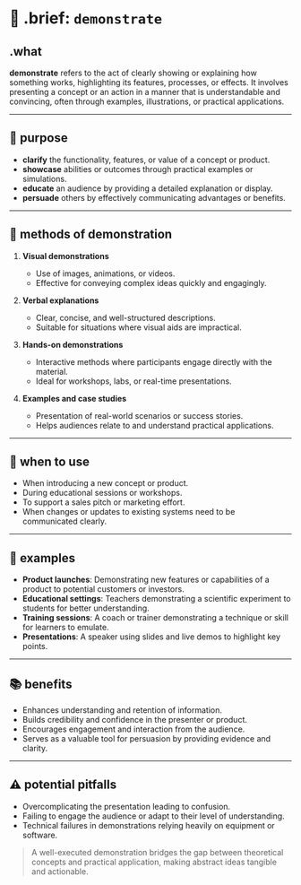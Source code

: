 # 🧩 .brief: `demonstrate`

## .what
**demonstrate** refers to the act of clearly showing or explaining how something works, highlighting its features, processes, or effects. It involves presenting a concept or an action in a manner that is understandable and convincing, often through examples, illustrations, or practical applications.

---

## 🎯 purpose
- **clarify** the functionality, features, or value of a concept or product.
- **showcase** abilities or outcomes through practical examples or simulations.
- **educate** an audience by providing a detailed explanation or display.
- **persuade** others by effectively communicating advantages or benefits.

---

## 📏 methods of demonstration
1. **Visual demonstrations**
   - Use of images, animations, or videos.
   - Effective for conveying complex ideas quickly and engagingly.

2. **Verbal explanations**
   - Clear, concise, and well-structured descriptions.
   - Suitable for situations where visual aids are impractical.

3. **Hands-on demonstrations**
   - Interactive methods where participants engage directly with the material.
   - Ideal for workshops, labs, or real-time presentations.

4. **Examples and case studies**
   - Presentation of real-world scenarios or success stories.
   - Helps audiences relate to and understand practical applications.

---

## 🔄 when to use
- When introducing a new concept or product.
- During educational sessions or workshops.
- To support a sales pitch or marketing effort.
- When changes or updates to existing systems need to be communicated clearly.

---

## 📐 examples
- **Product launches**: Demonstrating new features or capabilities of a product to potential customers or investors.
- **Educational settings**: Teachers demonstrating a scientific experiment to students for better understanding.
- **Training sessions**: A coach or trainer demonstrating a technique or skill for learners to emulate.
- **Presentations**: A speaker using slides and live demos to highlight key points.

---

## 📚 benefits
- Enhances understanding and retention of information.
- Builds credibility and confidence in the presenter or product.
- Encourages engagement and interaction from the audience.
- Serves as a valuable tool for persuasion by providing evidence and clarity.

---

## ⚠️ potential pitfalls
- Overcomplicating the presentation leading to confusion.
- Failing to engage the audience or adapt to their level of understanding.
- Technical failures in demonstrations relying heavily on equipment or software.

> A well-executed demonstration bridges the gap between theoretical concepts and practical application, making abstract ideas tangible and actionable.